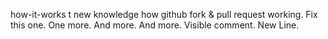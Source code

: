 how-it-works
t new knowledge how github fork & pull request working.
Fix this one.
One more.
And more.
And more.
Visible comment.
New Line.
